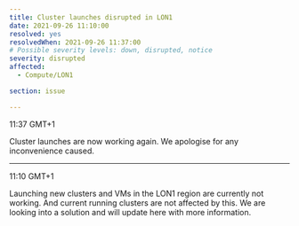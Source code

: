 ```yaml
---
title: Cluster launches disrupted in LON1
date: 2021-09-26 11:10:00
resolved: yes
resolvedWhen: 2021-09-26 11:37:00
# Possible severity levels: down, disrupted, notice
severity: disrupted
affected:
  - Compute/LON1

section: issue

---
```

11:37 GMT+1

Cluster launches are now working again. We apologise for any inconvenience caused.

---
11:10 GMT+1

Launching new clusters and VMs in the LON1 region are currently not working. And current running clusters are not affected by this. We are looking into a solution and will update here with more information.

